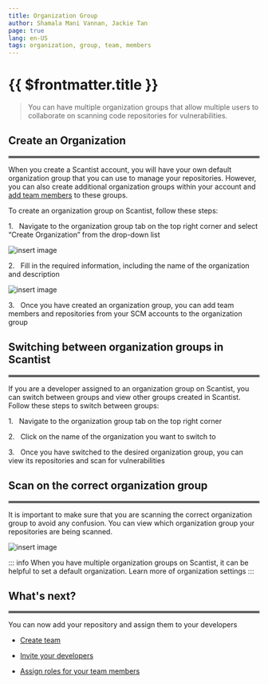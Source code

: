 ```yaml
---
title: Organization Group
author: Shamala Mani Vannan, Jackie Tan
page: true
lang: en-US
tags: organization, group, team, members
---
```

<ClientOnly>

# {{ $frontmatter.title }}

>You can have multiple organization groups that allow multiple users to collaborate on scanning code repositories for vulnerabilities. 

## Create an Organization

<hr style="border:2px solid gray" />

When you create a Scantist account, you will have your own default organization group that you can use to manage your repositories. However, you can also create additional organization groups within your account and [add team members]() to these groups. 

To create an organization group on Scantist, follow these steps: 

1.&nbsp;&nbsp;&nbsp;Navigate to the organization group tab on the top right corner and select “Create Organization” from the drop-down list

![insert image]()

2.&nbsp;&nbsp;&nbsp;Fill in the required information, including the name of the organization and description 

![insert image]()

3.&nbsp;&nbsp;&nbsp;Once you have created an organization group, you can add team members and repositories from your SCM accounts to the organization group


## Switching between organization groups in Scantist

<hr style="border:2px solid gray" />

If you are a developer assigned to an organization group on Scantist, you can switch between groups and view other groups created in Scantist. Follow these steps to switch between groups: 

1.&nbsp;&nbsp;&nbsp;Navigate to the organization group tab on the top right corner

2.&nbsp;&nbsp;&nbsp;Click on the name of the organization you want to switch to

3.&nbsp;&nbsp;&nbsp;Once you have switched to the desired organization group, you can view its repositories and scan for vulnerabilities


## Scan on the correct organization group

<hr style="border:2px solid gray" />

It is important to make sure that you are scanning the correct organization group to avoid any confusion. You can view which organization group your repositories are being scanned. 

![insert image]()

::: info
When you have multiple organization groups on Scantist, it can be helpful to set a default organization. Learn more of organization settings
:::


## What's next?

<hr style="border:2px solid gray" />

You can now add your repository and assign them to your developers

- [Create team]()

- [Invite your developers]()

- [Assign roles for your team members]()

</ClientOnly>